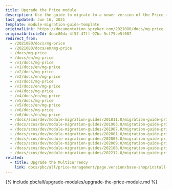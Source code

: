 ```yaml
---
title: Upgrade the Price module
description: Use the guide to migrate to a newer version of the Price module.
last_updated: Jun 16, 2021
template: module-migration-guide-template
originalLink: https://documentation.spryker.com/2021080/docs/mg-price
originalArticleId: 4eac80da-4f57-47ff-97bc-5cf79ce5f087
redirect_from:
  - /2021080/docs/mg-price
  - /2021080/docs/en/mg-price
  - /docs/mg-price
  - /docs/en/mg-price
  - /v1/docs/mg-price
  - /v1/docs/en/mg-price
  - /v2/docs/mg-price
  - /v2/docs/en/mg-price
  - /v3/docs/mg-price
  - /v3/docs/en/mg-price
  - /v4/docs/mg-price
  - /v4/docs/en/mg-price
  - /v5/docs/mg-price
  - /v5/docs/en/mg-price
  - /v6/docs/mg-price
  - /v6/docs/en/mg-price
  - /docs/scos/dev/module-migration-guides/201811.0/migration-guide-price.html
  - /docs/scos/dev/module-migration-guides/201903.0/migration-guide-price.html
  - /docs/scos/dev/module-migration-guides/201907.0/migration-guide-price.html
  - /docs/scos/dev/module-migration-guides/202001.0/migration-guide-price.html
  - /docs/scos/dev/module-migration-guides/202005.0/migration-guide-price.html
  - /docs/scos/dev/module-migration-guides/202009.0/migration-guide-price.html
  - /docs/scos/dev/module-migration-guides/202108.0/migration-guide-price.html
  - /docs/scos/dev/module-migration-guides/202212.0/migration-guide-price.html
related:
  - title: Upgrade the MultiCurrency
    link: docs/pbc/all/price-management/page.version/base-shop/install-and-upgrade/upgrade-modules/upgrade-to-multi-currency.html
---
```


{% include pbc/all/upgrade-modules/upgrade-the-price-module.md %} <!-- To edit, see /_includes/pbc/all/upgrade-modules/upgrade-the-price-module.md -->
